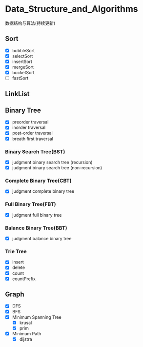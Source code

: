 # Data_Structure_and_Algorithms

数据结构与算法(持续更新)

## Sort
- [x] bubbleSort
- [x] selectSort
- [x] insertSort
- [x] mergeSort
- [x] bucketSort
- [ ] fastSort 

## LinkList

## Binary Tree
- [x] preorder traversal
- [x] inorder traversal
- [x] post-order traversal
- [x] breath first traversal
### Binary Search Tree(BST)
- [x] judgment binary search tree (recursion)
- [x] judgment binary search tree (non-recursion)
### Complete Binary Tree(CBT)
- [x] judgment complete binary tree
### Full Binary Tree(FBT)
- [x] judgment full binary tree
### Balance Binary Tree(BBT)
- [x] judgment balance binary tree
### Trie Tree
- [x] insert
- [x] delete
- [x] count
- [x] countPrefix

## Graph
- [x] DFS
- [x] BFS
- [x] Minimum Spanning Tree
    - [x] krusal
    - [x] prim
- [x] Minimum Path
    - [x] dijstra
